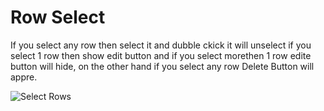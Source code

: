 # Row Select

If you select any row then select it and dubble ckick it will unselect
if you select 1 row then show edit button and if you select morethen 1 row
edite button will hide, on the other hand if you select any row Delete Button will appre.

![Select Rows](https://github.com/omelab/selectrow/tree/master/images/screen.jpg)